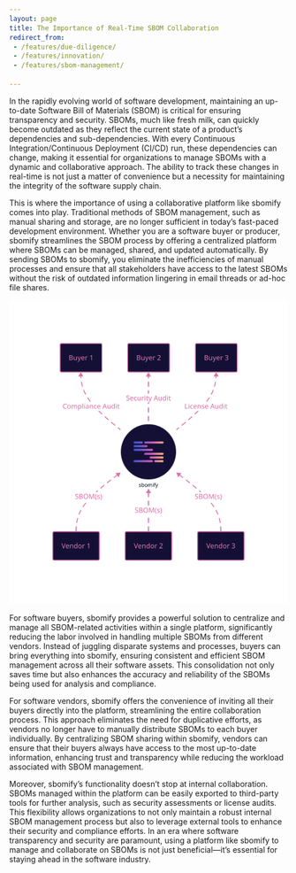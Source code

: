 ```yaml
---
layout: page
title: The Importance of Real-Time SBOM Collaboration
redirect_from:
 - /features/due-diligence/
 - /features/innovation/
 - /features/sbom-management/

---
```


In the rapidly evolving world of software development, maintaining an up-to-date Software Bill of Materials (SBOM) is critical for ensuring transparency and security. SBOMs, much like fresh milk, can quickly become outdated as they reflect the current state of a product’s dependencies and sub-dependencies. With every Continuous Integration/Continuous Deployment (CI/CD) run, these dependencies can change, making it essential for organizations to manage SBOMs with a dynamic and collaborative approach. The ability to track these changes in real-time is not just a matter of convenience but a necessity for maintaining the integrity of the software supply chain.

This is where the importance of using a collaborative platform like sbomify comes into play. Traditional methods of SBOM management, such as manual sharing and storage, are no longer sufficient in today’s fast-paced development environment. Whether you are a software buyer or producer, sbomify streamlines the SBOM process by offering a centralized platform where SBOMs can be managed, shared, and updated automatically. By sending SBOMs to sbomify, you eliminate the inefficiencies of manual processes and ensure that all stakeholders have access to the latest SBOMs without the risk of outdated information lingering in email threads or ad-hoc file shares.

![SBOM hub](/assets/images/site/marketplace.svg)

For software buyers, sbomify provides a powerful solution to centralize and manage all SBOM-related activities within a single platform, significantly reducing the labor involved in handling multiple SBOMs from different vendors. Instead of juggling disparate systems and processes, buyers can bring everything into sbomify, ensuring consistent and efficient SBOM management across all their software assets. This consolidation not only saves time but also enhances the accuracy and reliability of the SBOMs being used for analysis and compliance.

For software vendors, sbomify offers the convenience of inviting all their buyers directly into the platform, streamlining the entire collaboration process. This approach eliminates the need for duplicative efforts, as vendors no longer have to manually distribute SBOMs to each buyer individually. By centralizing SBOM sharing within sbomify, vendors can ensure that their buyers always have access to the most up-to-date information, enhancing trust and transparency while reducing the workload associated with SBOM management.

Moreover, sbomify’s functionality doesn’t stop at internal collaboration. SBOMs managed within the platform can be easily exported to third-party tools for further analysis, such as security assessments or license audits. This flexibility allows organizations to not only maintain a robust internal SBOM management process but also to leverage external tools to enhance their security and compliance efforts. In an era where software transparency and security are paramount, using a platform like sbomify to manage and collaborate on SBOMs is not just beneficial—it’s essential for staying ahead in the software industry.
